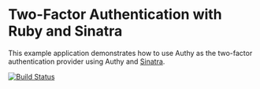 # Two-Factor Authentication with Ruby and Sinatra

This example application demonstrates how to use Authy as the two-factor authentication provider using Authy and [Sinatra](http://www.sinatrarb.com/).

[![Build Status](https://travis-ci.org/TwilioDevEd/authy2fa-sinatra.svg?branch=master)](https://travis-ci.org/TwilioDevEd/authy2fa-sinatra)

